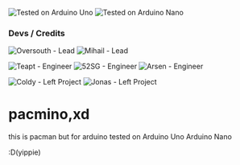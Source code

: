 ![Tested on Arduino Uno](https://img.shields.io/badge/Tested%20on-Arduino%20Uno-blue)
![Tested on Arduino Nano](https://img.shields.io/badge/Tested%20on-Arduino%20Nano-green)
### Devs / Credits

![Oversouth - Lead](https://img.shields.io/badge/Oversouth-Lead-blue)
![Mihail - Lead](https://img.shields.io/badge/Mihail-Lead-blue)

![Teapt - Engineer](https://img.shields.io/badge/Teapt-Engineer-red)
![52SG - Engineer](https://img.shields.io/badge/52SG-Engineer-red)
![Arsen - Engineer](https://img.shields.io/badge/Arsen-Engineer-red)

![Coldy - Left Project](https://img.shields.io/badge/Coldy-Left%20Project-lightgrey)
![Jonas - Left Project](https://img.shields.io/badge/Jonas-Left%20Project-lightgrey)

# pacmino,xd
this is pacman but for arduino
tested on
Arduino Uno
Arduino Nano

:D(yippie)
